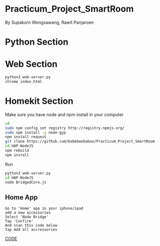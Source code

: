 # Practicum_Project_SmartRoom
By Supakorn Wongsawang, Rawit Panjaroen

# Python Section

# Web Section
```sh
python3 web-server.py
chrome index.html
```

# Homekit Section

Make sure you have node and npm install in your computer 
```sh
cd 
sudo npm config set registry http://registry.npmjs.org/
sudo npm install -g node-gyp
npm install request
git clone https://github.com/babebeebaboo/Practicum_Project_SmartRoom
cd HAP-NodeJS
npm rebuild
npm install 
```

Run
```sh
python3 web-server.py
cd HAP-NodeJS
node BridgedCore.js
```
## Home App
```
Go to 'Home' app in your iphone/ipad
add a new accessories
Select 'Node Bridge'
Tap 'Confirm'
And scan this code below
Tap Add all accressories
```

[CODE](https://github.com/babebeebaboo/Practicum_SmartBedRoom/blob/master/Homekit%20CODE.jpg) 
